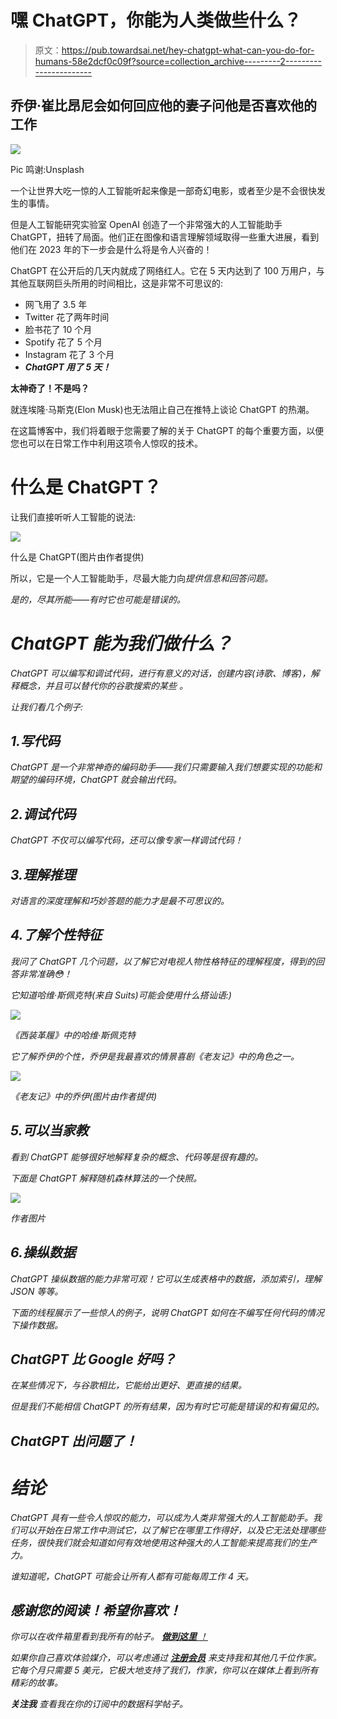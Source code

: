 # 嘿 ChatGPT，你能为人类做些什么？

> 原文：<https://pub.towardsai.net/hey-chatgpt-what-can-you-do-for-humans-58e2dcf0c09f?source=collection_archive---------2----------------------->

## 乔伊·崔比昂尼会如何回应他的妻子问他是否喜欢他的工作

![](img/682d5de06ec553f6c28f0dedd79a12e3.png)

Pic 鸣谢:Unsplash

一个让世界大吃一惊的人工智能听起来像是一部奇幻电影，或者至少是不会很快发生的事情。

但是人工智能研究实验室 OpenAI 创造了一个非常强大的人工智能助手 ChatGPT，扭转了局面。他们正在图像和语言理解领域取得一些重大进展，看到他们在 2023 年的下一步会是什么将是令人兴奋的！

ChatGPT 在公开后的几天内就成了网络红人。它在 5 天内达到了 100 万用户，与其他互联网巨头所用的时间相比，这是非常不可思议的:

*   网飞用了 3.5 年
*   Twitter 花了两年时间
*   脸书花了 10 个月
*   Spotify 花了 5 个月
*   Instagram 花了 3 个月
*   ***ChatGPT 用了 5 天！***

**太神奇了！不是吗？**

就连埃隆·马斯克(Elon Musk)也无法阻止自己在推特上谈论 ChatGPT 的热潮。

在这篇博客中，我们将着眼于您需要了解的关于 ChatGPT 的每个重要方面，以便您也可以在日常工作中利用这项令人惊叹的技术。

# 什么是 ChatGPT？

让我们直接听听人工智能的说法:

![](img/914176038cc0ea3116fe27121b791a28.png)

什么是 ChatGPT(图片由作者提供)

所以，它是一个人工智能助手，尽最大能力向*提供信息和回答问题。*

*是的，尽其所能——有时它也可能是错误的。*

# *ChatGPT 能为我们做什么？*

*ChatGPT 可以编写和调试代码，进行有意义的对话，创建内容(诗歌、博客)，解释概念，并且可以替代你的谷歌搜索的某些 。*

*让我们看几个例子:*

## *1.写代码*

*ChatGPT 是一个非常神奇的编码助手——我们只需要输入我们想要实现的功能和期望的编码环境，ChatGPT 就会输出代码。*

## *2.调试代码*

*ChatGPT 不仅可以编写代码，还可以像专家一样调试代码！*

## *3.理解推理*

*对语言的深度理解和巧妙答题的能力才是最不可思议的。*

## *4.了解个性特征*

*我问了 ChatGPT 几个问题，以了解它对电视人物性格特征的理解程度，得到的回答非常准确😳！*

*它知道哈维·斯佩克特(来自 Suits)可能会使用什么搭讪语:)*

*![](img/4860c94efe739785c5ee1c8d4169b056.png)*

*《西装革履》中的哈维·斯佩克特*

*它了解乔伊的个性，乔伊是我最喜欢的情景喜剧《老友记》中的角色之一。*

*![](img/ea8b0fe2e020b9ae5c62294538261bb7.png)*

*《老友记》中的乔伊(图片由作者提供)*

## *5.可以当家教*

*看到 ChatGPT 能够很好地解释复杂的概念、代码等是很有趣的。*

*下面是 ChatGPT 解释随机森林算法的一个快照。*

*![](img/e063c2443dd12c918e2b5d0596b41f89.png)*

*作者图片*

## *6.操纵数据*

*ChatGPT 操纵数据的能力非常可观！它可以生成表格中的数据，添加索引，理解 JSON 等等。*

*下面的线程展示了一些惊人的例子，说明 ChatGPT 如何在不编写任何代码的情况下操作数据。*

## *ChatGPT 比 Google 好吗？*

*在某些情况下，与谷歌相比，它能给出更好、更直接的结果。*

*但是我们不能相信 ChatGPT 的所有结果，因为有时它可能是错误的和有偏见的。*

## *ChatGPT 出问题了！*

# *结论*

*ChatGPT 具有一些令人惊叹的能力，可以成为人类非常强大的人工智能助手。我们可以开始在日常工作中测试它，以了解它在哪里工作得好，以及它无法处理哪些任务，很快我们就会知道如何有效地使用这种强大的人工智能来提高我们的生产力。*

*谁知道呢，ChatGPT 可能会让所有人都有可能每周工作 4 天。*

## *感谢您的阅读！希望你喜欢！*

*你可以在收件箱里看到我所有的帖子。 [***做到这里*** *！*](https://anmol3015.medium.com/subscribe)*

**如果你自己喜欢体验媒介，可以考虑通过* [***注册会员***](https://anmol3015.medium.com/membership) *来支持我和其他几千位作家。它每个月只需要 5 美元，它极大地支持了我们，作家，你可以在媒体上看到所有精彩的故事。**

****关注我*** *查看我在你的订阅中的数据科学帖子。**